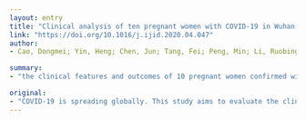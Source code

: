 ```yaml
---
layout: entry
title: "Clinical analysis of ten pregnant women with COVID-19 in Wuhan, China: A retrospective study"
link: "https://doi.org/10.1016/j.ijid.2020.04.047"
author:
- Cao, Dongmei; Yin, Heng; Chen, Jun; Tang, Fei; Peng, Min; Li, Ruobing; Xie, Hui; Wei, Xiaoying; Zhao, Yun; Sun, Guoqiang

summary:
- "the clinical features and outcomes of 10 pregnant women confirmed with COVID-19 were retrospectively analyzed. Results All the 10 observed pregnant women including 9 singletons and 1 twin were native people in Wuhan, China from January 23 to February 23, 2020. Among the 10 patients, two patients underwent vaginal delivery, two underwent intrapartum cesarean section, and the remaining six underwent elective cesaren section. All of 10 patients showed lung abnormalities by pulmonary CT images after delivery."

original:
- "COVID-19 is spreading globally. This study aims to evaluate the clinical characteristics and outcomes of pregnant women confirmed with COVID-19 to provide reference for clinical work. Methods The clinical features and outcomes of 10 pregnant women confirmed with COVID-19 at Maternal and Child Health Hospital of Hubei Province, Tongji Medical College, Huazhong University of Science and Technology, a tertiary- care teaching hospital in Hubei province, Wuhan, China from January 23 to February 23, 2020 were retrospectively analyzed. Results All the 10 observed pregnant women including 9 singletons and 1 twin were native people in Wuhan. All of them were diagnosed mild COVID-19, and none one of the patients developed severe COVID-19 or died. Among the 10 patients, two patients underwent vaginal delivery, two patients underwent intrapartum cesarean section, and the remaining six patients underwent elective cesarean section. All of 10 patients showed lung abnormalities by pulmonary CT images after delivery. Their eleven newborns were recorded and no neonatal asphyxia was observed. Conclusions Pulmonary CT screening on admission may be necessary to reduce the risk of nosocomial transmission of COVID-19 during the outbreak period. And COVID-19 is not an indication of cesarean section."
---
```


